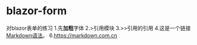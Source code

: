 # blazor-form
对blazor表单的练习
1.先**加粗**字体
2.>引用模块
3.>>引用的引用
4.这是一个链接 [Markdown语法](https://markdown.com.cn)。
6.<https://markdown.com.cn>
